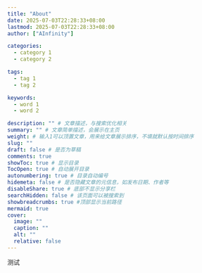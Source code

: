 ```yaml
---
title: "About"
date: 2025-07-03T22:28:33+08:00
lastmod: 2025-07-03T22:28:33+08:00
author: ["AInfinity"]

categories:
  - category 1
  - category 2

tags:
  - tag 1
  - tag 2

keywords:
  - word 1
  - word 2

description: "" # 文章描述，与搜索优化相关
summary: "" # 文章简单描述，会展示在主页
weight: # 输入1可以顶置文章，用来给文章展示排序，不填就默认按时间排序
slug: ""
draft: false # 是否为草稿
comments: true
showToc: true # 显示目录
TocOpen: true # 自动展开目录
autonumbering: true # 目录自动编号
hidemeta: false # 是否隐藏文章的元信息，如发布日期、作者等
disableShare: true # 底部不显示分享栏
searchHidden: false # 该页面可以被搜索到
showbreadcrumbs: true #顶部显示当前路径
mermaid: true
cover:
  image: ""
  caption: ""
  alt: ""
  relative: false
---
```


测试